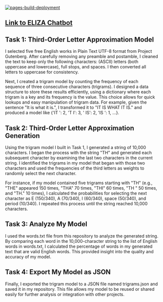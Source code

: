 [![pages-build-deployment](https://github.com/CianMartyn/emergingtechnology/actions/workflows/pages/pages-build-deployment/badge.svg)](https://github.com/CianMartyn/emergingtechnology/actions/workflows/pages/pages-build-deployment)
## [Link to ELIZA Chatbot](https://cianmartyn.github.io/emergingtechnology/)


<h2>Task 1: Third-Order Letter Approximation Model</h2> 
I selected five free English works in Plain Text UTF-8 format from Project Gutenberg. After carefully removing any preamble and postamble, I cleaned the text to keep only the following characters: (ASCII) letters (both uppercase and lowercase), full stops, and spaces. I then converted all letters to uppercase for consistency.

Next, I created a trigram model by counting the frequency of each sequence of three consecutive characters (trigrams). I designed a data structure to store these results efficiently, using a dictionary where each trigram is a key and its frequency is the value. This choice allows for quick lookups and easy manipulation of trigram data. For example, given the sentence "It is what it is.", I transformed it to "IT IS WHAT IT IS." and produced a model like {'IT ': 2, 'T I': 3, ' IS': 2, 'IS ': 1, ...}.

<h2>Task 2: Third-Order Letter Approximation Generation</h2>
Using the trigram model I built in Task 1, I generated a string of 10,000 characters. I began the process with the string "TH" and generated each subsequent character by examining the last two characters in the current string. I identified the trigrams in my model that began with those two characters and used the frequencies of the third letters as weights to randomly select the next character.

For instance, if my model contained five trigrams starting with "TH" (e.g., "THE" appeared 150 times, "THA" 70 times, "THI" 60 times, "TH " 50 times, and "TH." 10 times), I calculated the probabilities for selecting the next character as E (150/340), A (70/340), I (60/340), space (50/340), and period (10/340). I repeated this process until the string reached 10,000 characters.

<h2>Task 3: Analyze My Model</h2>
I used the words.txt file from this repository to analyze the generated string. By comparing each word in the 10,000-character string to the list of English words in words.txt, I calculated the percentage of words in my generated text that are valid English words. This provided insight into the quality and accuracy of my model.

<h2>Task 4: Export My Model as JSON</h2>
Finally, I exported the trigram model to a JSON file named trigrams.json and saved it in my repository. This file allows my model to be reused or shared easily for further analysis or integration with other projects.
